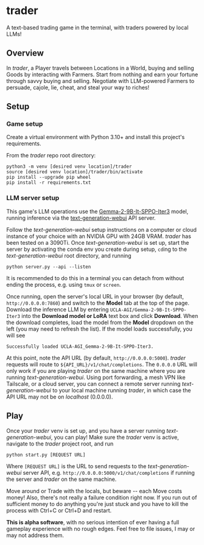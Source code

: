 # trader
A text-based trading game in the terminal, with traders powered by local LLMs!

## Overview

In _trader_, a Player travels between Locations in a World, buying and selling Goods by interacting with Farmers. Start from nothing and earn your fortune through savvy buying and selling. Negotiate with LLM-powered Farmers to persuade, cajole, lie, cheat, and steal your way to riches!

## Setup
### Game setup
Create a virtual environment with Python 3.10+ and install this project's requirements.

From the _trader_ repo root directory:
```
python3 -m venv [desired venv location]/trader
source [desired venv location]/trader/bin/activate
pip install --upgrade pip wheel
pip install -r requirements.txt
```

### LLM server setup

This game's LLM operations use the [Gemma-2-9B-It-SPPO-Iter3](https://huggingface.co/UCLA-AGI/Gemma-2-9B-It-SPPO-Iter3) model, running inference via the [text-generation-webui](https://github.com/oobabooga/text-generation-webui) API server.

Follow the _text-generation-webui_ setup instructions on a computer or cloud instance of your choice with an NVIDIA GPU with 24GB VRAM. _trader_ has been tested on a 3090Ti. Once _text-generation-webui_ is set up, start the server by activating the conda env you create during setup, `cd`ing to the _text-generation-webui_ root directory, and running
```
python server.py --api --listen
```
It is recommended to do this in a terminal you can detach from without ending the process, e.g. using `tmux` or `screen`.

Once running, open the server's local URL in your browser (by default, `http://0.0.0.0:7860`) and switch to the **Model** tab at the top of the page. Download the inference LLM by entering `UCLA-AGI/Gemma-2-9B-It-SPPO-Iter3` into the **Download model or LoRA** text box and click **Download**. When the download completes, load the model from the **Model** dropdown on the left (you may need to refresh the list). If the model loads successfully, you will see
```
Successfully loaded UCLA-AGI_Gemma-2-9B-It-SPPO-Iter3.
```
At this point, note the API URL (by default, `http://0.0.0.0:5000`). _trader_ requests will route to `${API_URL}/v1/chat/completions`. The `0.0.0.0` URL will only work if you are playing _trader_ on the same machine where you are running _text-generation-webui_. Using port forwarding, a mesh VPN like Tailscale, or a cloud server, you can connect a remote server running _text-generation-webui_ to your local machine running _trader_, in which case the API URL may not be on _localhost_ (0.0.0.0).

## Play

Once your _trader_ venv is set up, and you have a server running _text-generation-webui_, you can play! Make sure the _trader_ venv is active, navigate to the _trader_ project root, and run
```
python start.py [REQUEST URL]
```
Where `[REQUEST URL]` is the URL to send requests to the _text-generation-webui_ server API, e.g. `http://0.0.0.0:5000/v1/chat/completions` if running the server and _trader_ on the same machine.

Move around or Trade with the locals, but beware -- each Move costs money! Also, there's not really a failure condition right now. If you run out of sufficient money to do anything you're just stuck and you have to kill the process with Ctrl+C or Ctrl+D and restart.

**This is alpha software**, with no serious intention of ever having a full gameplay experience with no rough edges. Feel free to file issues, I may or may not address them.

